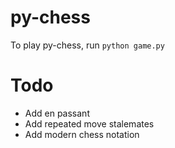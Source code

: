 # py-chess

To play py-chess, run `python game.py`

# Todo

- Add en passant
- Add repeated move stalemates
- Add modern chess notation
